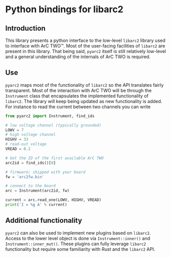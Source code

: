 # Python bindings for libarc2

## Introduction

This library presents a python interface to the low-level `libarc2` library
used to interface with ArC TWO™. Most of the user-facing facilities of
`libarc2` are present in this library. That being said, `pyarc2` itself is
still relatively low-level and a general understanding of the internals of
ArC TWO is required.

## Use

`pyarc2` maps most of the functionality of `libarc2` so the API translates
fairly transparent. Most of the interaction with ArC TWO will be through the
`Instrument` class that encapsulates the implemented functionality of
`libarc2`. The library will keep being updated as new functionality is added.
For instance to read the current between two channels you can write

```python
from pyarc2 import Instrument, find_ids

# low voltage channel (typically grounded)
LOWV = 7
# high voltage channel
HIGHV = 33
# read-out voltage
VREAD = 0.2

# Get the ID of the first available ArC TWO
arc2id = find_ids()[0]

# firmware; shipped with your board
fw = 'arc2fw.bin'

# connect to the board
arc = Instrument(arc2id, fw)

current = arc.read_one(LOWV, HIGHV, VREAD)
print('I = %g A' % current)

```

## Additional functionality

`pyarc2` can also be used to implement new plugins based on `libarc2`.  Access
to the lower level object is done via `Instrument::inner()` and
`Instrument::inner_mut()`. These plugins can fully leverage `libarc2`
functionality but require some familiarity with Rust and the `libarc2` API.
